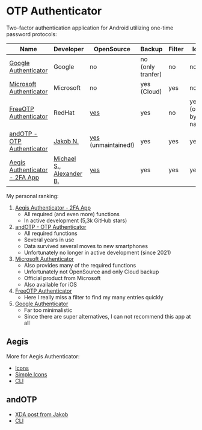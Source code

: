 # OTP Authenticator

Two-factor authentication application for Android utilizing one-time password protocols:

| Name | Developer | OpenSource | Backup | Filter | Icon | Rename |
|------|-----------|------------|--------|--------|------|--------|
| [Google Authenticator](https://play.google.com/store/apps/details?id=com.google.android.apps.authenticator2) | Google | no | no (only tranfer) | no | no | only username (label) |
| [Microsoft Authenticator](https://play.google.com/store/apps/details?id=com.azure.authenticator) | Microsoft | no | yes (Cloud) | yes | no | only issuer |
| [FreeOTP Authenticator](https://play.google.com/store/apps/details?id=org.fedorahosted.freeotp) | RedHat | [yes](https://github.com/freeotp/freeotp-android) | yes | no | yes (only by name) | yes |
| [andOTP - OTP Authenticator](https://play.google.com/store/apps/details?id=org.shadowice.flocke.andotp) | [Jakob N.](https://github.com/flocke) | [yes](https://github.com/andOTP/andOTP) (unmaintained!) | yes | yes | yes | yes |
| [Aegis Authenticator - 2FA App](https://play.google.com/store/apps/details?id=com.beemdevelopment.aegis) | [Michael S.](https://github.com/michaelschattgen), [Alexander B.](https://github.com/alexbakker) | [yes](https://github.com/beemdevelopment/Aegis) | yes | yes | yes | yes |

My personal ranking:

1. [Aegis Authenticator - 2FA App](https://play.google.com/store/apps/details?id=com.beemdevelopment.aegis)
    * All required (and even more) functions
    * In active development (5,3k GitHub stars)
1. [andOTP - OTP Authenticator](https://play.google.com/store/apps/details?id=org.shadowice.flocke.andotp)
    * All required functions
    * Several years in use
    * Data survived several moves to new smartphones
    * Unfortunately no longer in active development (since 2021)
1. [Microsoft Authenticator](https://play.google.com/store/apps/details?id=com.azure.authenticator)
    * Also provides many of the required functions
    * Unfortunately not OpenSource and only Cloud backup
    * Official product from Microsoft
    * Also available for iOS
1. [FreeOTP Authenticator](https://play.google.com/store/apps/details?id=org.fedorahosted.freeotp)
    * Here I really miss a filter to find my many entries quickly
1. [Google Authenticator](https://play.google.com/store/apps/details?id=com.google.android.apps.authenticator2)
    * Far too minimalistic
    * Since there are super alternatives, I can not recommend this app at all

## Aegis

More for Aegis Authenticator:

* [Icons](https://aegis-icons.github.io/)
* [Simple Icons](https://github.com/alexbakker/aegis-simple-icons)
* [CLI](https://github.com/navilg/aegis-cli)

## andOTP

* [XDA post from Jakob](https://forum.xda-developers.com/t/app-4-4-open-source-andotp-open-source-two-factor-authentication-for-android.3636993/post-87021655)
* [CLI](https://github.com/RijulGulati/go-andotp)